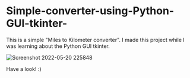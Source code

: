 # Simple-converter-using-Python-GUI-tkinter-

This is a simple "Miles to Kilometer converter". I made this project while I was learning about the Python GUI tkinter.

![Screenshot 2022-05-20 225848](https://user-images.githubusercontent.com/57942968/169577088-85d7771a-6e52-4c34-8f26-056de18d07b6.png)

Have a look! :)
